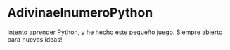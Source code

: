 # AdivinaelnumeroPython
Intento aprender Python, y he hecho este pequeño juego. Siempre abierto para nuevas ideas!
